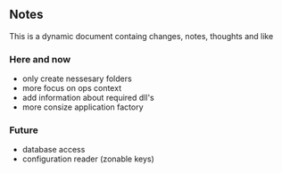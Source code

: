 ## Notes

This is a dynamic document containg changes, notes, thoughts and like


### Here and now

- only create nessesary folders
- more focus on ops context
- add information about required dll's
- more consize application factory


### Future
- database access
- configuration reader (zonable keys)